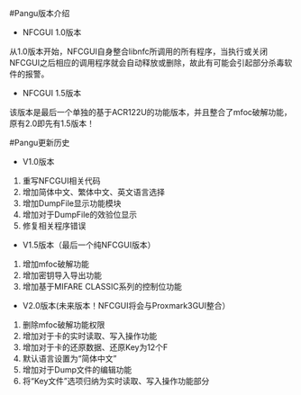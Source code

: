 #Pangu版本介绍
- NFCGUI 1.0版本

从1.0版本开始，NFCGUI自身整合libnfc所调用的所有程序，当执行或关闭NFCGUI之后相应的调用程序就会自动释放或删除，故此有可能会引起部分杀毒软件的报警。

- NFCGUI 1.5版本

该版本是最后一个单独的基于ACR122U的功能版本，并且整合了mfoc破解功能，原有2.0即先有1.5版本！

#Pangu更新历史

- V1.0版本


1. 重写NFCGUI相关代码
2. 增加简体中文、繁体中文、英文语言选择
3. 增加DumpFile显示功能模块
4. 增加对于DumpFile的效验位显示
5. 修复相关程序错误


- V1.5版本（最后一个纯NFCGUI版本）


1. 增加mfoc破解功能
2. 增加密钥导入导出功能
3. 增加基于MIFARE CLASSIC系列的控制位功能


-  V2.0版本(未来版本！NFCGUI将会与Proxmark3GUI整合）


1. 删除mfoc破解功能权限
2. 增加对于卡的实时读取、写入操作功能
3. 增加对于卡的还原数据、还原Key为12个F
4. 默认语言设置为“简体中文”
5. 增加对于Dump文件的编辑功能
6. 将“Key文件”选项归纳为实时读取、写入操作功能部分
